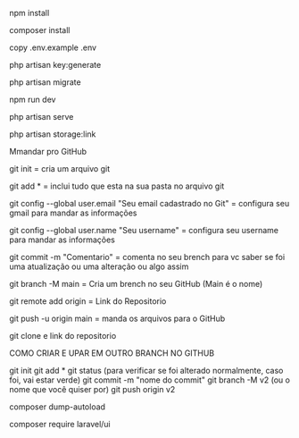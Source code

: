 npm install

composer install

copy .env.example .env

php artisan key:generate

php artisan migrate

npm run dev

php artisan serve

php artisan storage:link

Mmandar pro GitHub

git init = cria um arquivo git

git add * = inclui tudo que esta na sua pasta no arquivo git

git config --global user.email "Seu email cadastrado no Git" = configura seu gmail para mandar as informações

git config --global user.name "Seu username" = configura seu username para mandar as informações

git commit -m "Comentario" = comenta no seu brench para vc saber se foi uma atualização ou uma alteração ou algo assim

git branch -M main = Cria um brench no seu GitHub (Main é o nome)

git remote add origin = Link do Repositorio

git push -u origin main = manda os arquivos para o GitHub

git clone e link do repositorio


COMO CRIAR E UPAR EM OUTRO BRANCH NO GITHUB

git init
git add *
git status (para verificar se foi alterado normalmente, caso foi, vai estar verde)
git commit -m "nome do commit"
git branch -M v2 (ou o nome que você quiser por)
git push origin v2



composer dump-autoload

composer require laravel/ui